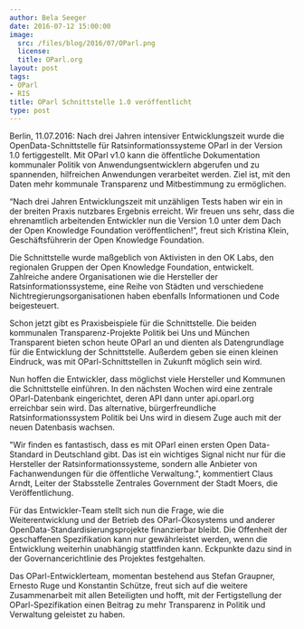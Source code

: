 ```yaml
---
author: Bela Seeger
date: 2016-07-12 15:00:00
image:
  src: /files/blog/2016/07/OParl.png
  license: 
  title: OParl.org
layout: post
tags:
- OParl
- RIS
title: OParl Schnittstelle 1.0 veröffentlicht
type: post
---
```

Berlin, 11.07.2016: Nach drei Jahren intensiver Entwicklungszeit wurde die OpenData-Schnittstelle für Ratsinformationssysteme OParl in der Version 1.0 fertiggestellt. Mit OParl v1.0 kann die öffentliche Dokumentation kommunaler Politik von Anwendungsentwicklern abgerufen und zu spannenden, hilfreichen Anwendungen verarbeitet werden. Ziel ist, mit den Daten mehr kommunale Transparenz und Mitbestimmung zu ermöglichen.

“Nach drei Jahren Entwicklungszeit mit unzähligen Tests haben wir ein in der breiten Praxis nutzbares Ergebnis erreicht. Wir freuen uns sehr, dass die ehrenamtlich arbeitenden Entwickler nun die Version 1.0 unter dem Dach der Open Knowledge Foundation veröffentlichen!”, freut sich Kristina Klein, Geschäftsführerin der Open Knowledge Foundation.

Die Schnittstelle wurde maßgeblich von Aktivisten in den OK Labs, den regionalen Gruppen der Open Knowledge Foundation, entwickelt. Zahlreiche andere Organisationen wie die Hersteller der Ratsinformationssysteme, eine Reihe von Städten und verschiedene Nichtregierungsorganisationen haben ebenfalls Informationen und Code beigesteuert.

Schon jetzt gibt es Praxisbeispiele für die Schnittstelle. Die beiden kommunalen Transparenz-Projekte Politik bei Uns und München Transparent bieten schon heute OParl an und dienten als Datengrundlage für die Entwicklung der Schnittstelle. Außerdem geben sie einen kleinen Eindruck, was mit OParl-Schnittstellen in Zukunft möglich sein wird.

Nun hoffen die Entwickler, dass möglichst viele Hersteller und Kommunen die Schnittstelle einführen. In den nächsten Wochen wird eine zentrale OParl-Datenbank eingerichtet, deren API dann unter api.oparl.org erreichbar sein wird. Das alternative, bürgerfreundliche Ratsinformationssystem Politik bei Uns wird in diesem Zuge auch mit der neuen Datenbasis wachsen.

"Wir finden es fantastisch, dass es mit OParl einen ersten Open Data-Standard in Deutschland gibt. Das ist ein wichtiges Signal nicht nur für die Hersteller der Ratsinformationssysteme, sondern alle Anbieter von Fachanwendungen für die öffentliche Verwaltung.", kommentiert Claus Arndt, Leiter der Stabsstelle Zentrales Government der Stadt Moers, die Veröffentlichung.

Für das Entwickler-Team stellt sich nun die Frage, wie die Weiterentwicklung und der Betrieb des OParl-Ökosystems und anderer OpenData-Standardisierungsprojekte finanzierbar bleibt. Die Offenheit der geschaffenen Spezifikation kann nur gewährleistet werden, wenn die Entwicklung weiterhin unabhängig stattfinden kann. Eckpunkte dazu sind in der Governancerichtlinie des Projektes festgehalten.

Das OParl-Entwicklerteam, momentan bestehend aus Stefan Graupner, Ernesto Ruge und Konstantin Schütze, freut sich auf die weitere Zusammenarbeit mit allen Beteiligten und hofft, mit der Fertigstellung der OParl-Spezifikation einen Beitrag zu mehr Transparenz in Politik und Verwaltung geleistet zu haben.
